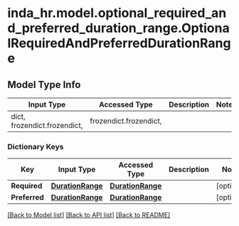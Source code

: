 # inda_hr.model.optional_required_and_preferred_duration_range.OptionalRequiredAndPreferredDurationRange

## Model Type Info
Input Type | Accessed Type | Description | Notes
------------ | ------------- | ------------- | -------------
dict, frozendict.frozendict,  | frozendict.frozendict,  |  | 

### Dictionary Keys
Key | Input Type | Accessed Type | Description | Notes
------------ | ------------- | ------------- | ------------- | -------------
**Required** | [**DurationRange**](DurationRange.md) | [**DurationRange**](DurationRange.md) |  | [optional] 
**Preferred** | [**DurationRange**](DurationRange.md) | [**DurationRange**](DurationRange.md) |  | [optional] 

[[Back to Model list]](../../README.md#documentation-for-models) [[Back to API list]](../../README.md#documentation-for-api-endpoints) [[Back to README]](../../README.md)

